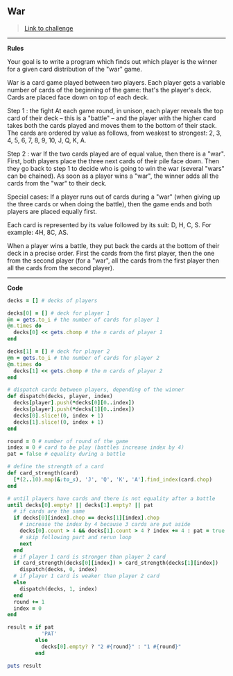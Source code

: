

## War

> [Link to challenge](https://www.codingame.com/ide/puzzle/winamax-battle)

---

**Rules**

Your goal is to write a program which finds out which player is the winner for a given card distribution of the "war" game.

War is a card game played between two players. Each player gets a variable number of cards of the beginning of the game: that's the player's deck. Cards are placed face down on top of each deck.
 
Step 1 : the fight
At each game round, in unison, each player reveals the top card of their deck – this is a "battle" – and the player with the higher card takes both the cards played and moves them to the bottom of their stack. The cards are ordered by value as follows, from weakest to strongest:
2, 3, 4, 5, 6, 7, 8, 9, 10, J, Q, K, A.
 
Step 2 : war
If the two cards played are of equal value, then there is a "war". First, both players place the three next cards of their pile face down. Then they go back to step 1 to decide who is going to win the war (several "wars" can be chained). As soon as a player wins a "war", the winner adds all the cards from the "war" to their deck.
 
Special cases:
If a player runs out of cards during a "war" (when giving up the three cards or when doing the battle), then the game ends and both players are placed equally first.

Each card is represented by its value followed by its suit: D, H, C, S. For example: 4H, 8C, AS.

When a player wins a battle, they put back the cards at the bottom of their deck in a precise order. First the cards from the first player, then the one from the second player (for a "war", all the cards from the first player then all the cards from the second player).

---

**Code**

```ruby
decks = [] # decks of players

decks[0] = [] # deck for player 1
@n = gets.to_i # the number of cards for player 1
@n.times do
  decks[0] << gets.chomp # the n cards of player 1
end

decks[1] = [] # deck for player 2
@m = gets.to_i # the number of cards for player 2
@m.times do
  decks[1] << gets.chomp # the m cards of player 2
end

# dispatch cards between players, depending of the winner
def dispatch(decks, player, index)
  decks[player].push(*decks[0][0..index])
  decks[player].push(*decks[1][0..index])
  decks[0].slice!(0, index + 1)
  decks[1].slice!(0, index + 1)
end

round = 0 # number of round of the game
index = 0 # card to be play (battles increase index by 4)
pat = false # equality during a battle

# define the strength of a card
def card_strength(card)
  [*(2..10).map(&:to_s), 'J', 'Q', 'K', 'A'].find_index(card.chop)
end

# until players have cards and there is not equality after a battle
until decks[0].empty? || decks[1].empty? || pat
  # if cards are the same
  if decks[0][index].chop == decks[1][index].chop
    # increase the index by 4 because 3 cards are put aside
    decks[0].count > 4 && decks[1].count > 4 ? index += 4 : pat = true
    # skip following part and rerun loop
    next
  end
  # if player 1 card is stronger than player 2 card
  if card_strength(decks[0][index]) > card_strength(decks[1][index])
    dispatch(decks, 0, index)
  # if player 1 card is weaker than player 2 card
  else
    dispatch(decks, 1, index)
  end
  round += 1
  index = 0
end

result = if pat
           'PAT'
         else
           decks[0].empty? ? "2 #{round}" : "1 #{round}"
         end

puts result
```

